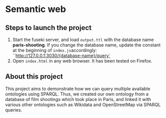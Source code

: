 # Semantic web

## Steps to launch the project

1. Start the fuseki server, and load `output.ttl` with the database name **paris-shooting**. If you change the database name, update the constant at the beginning of `index.js`accordingly: ``http://127.0.0.1:3030/{database-name}/query`
2. Open `index.html` in any web browser. It has been tested on Firefox.

## About this project

This project aims to demonstrate how we can query multiple available ontologies using SPARQL.
Thus, we created our own ontology from a database of film shootings which took place in Paris, and linked it with various other ontologies such as Wikidata and OpenStreetMap via SPARQL queries.
